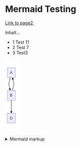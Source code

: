# Mermaid Testing

[Link to page2](./page2.md).

Inhalt...
* 1 Test 11
* 2 Test 7
* 3 Test3

<!-- generated by mermaid compile action - START -->
![~mermaid diagram 1~](/./assets/images/docs_index-md-1.png)
<details>
  <summary>Mermaid markup</summary>

```mermaid
graph TD;
    A-->B;
    B-->A;
    B-->D;
```

</details>
<!-- generated by mermaid compile action - END -->
